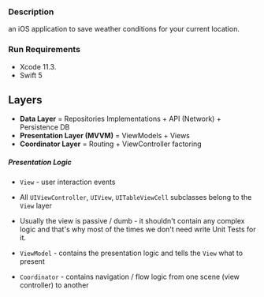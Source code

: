 ### Description
an iOS application to save weather conditions for your current location.
### Run Requirements

* Xcode 11.3.
* Swift 5


## Layers
* **Data  Layer** = Repositories Implementations + API (Network) + Persistence DB
* **Presentation Layer (MVVM)** = ViewModels + Views
* **Coordinator Layer** = Routing + ViewController factoring

##### Presentation Logic
* `View` -  user interaction events 
* All `UIViewController`, `UIView`, `UITableViewCell` subclasses belong to the `View` layer
* Usually the view is passive / dumb - it shouldn't contain any complex logic and that's why most of the times we don't need write Unit Tests for it.

* `ViewModel` - contains the presentation logic and tells the `View` what to present

* `Coordinator` - contains navigation / flow logic from one scene (view controller) to another


